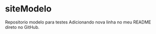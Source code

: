 # siteModelo
 Repositorio modelo para testes
Adicionando nova linha no meu README direto no GitHub.
